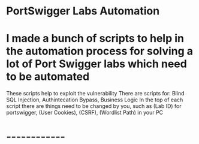 # PortSwigger Labs Automation
# I made a bunch of scripts to help in the automation process for solving a lot of Port Swigger labs which need to be automated
These scripts help to exploit the vulnerability
There are scripts for: Blind SQL Injection, Authintecation Bypass, Business Logic
In the top of each script there are things need to be changed by you, such as (Lab ID) for portswigger, (User Cookies), (CSRF), (Wordlist Path) in your PC
# ------------
